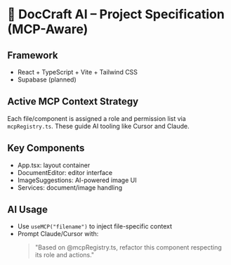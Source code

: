 
# 📘 DocCraft AI – Project Specification (MCP-Aware)

## Framework
- React + TypeScript + Vite + Tailwind CSS
- Supabase (planned)

## Active MCP Context Strategy
Each file/component is assigned a role and permission list via `mcpRegistry.ts`.
These guide AI tooling like Cursor and Claude.

## Key Components
- App.tsx: layout container
- DocumentEditor: editor interface
- ImageSuggestions: AI-powered image UI
- Services: document/image handling

## AI Usage
- Use `useMCP("filename")` to inject file-specific context
- Prompt Claude/Cursor with:
  > "Based on @mcpRegistry.ts, refactor this component respecting its role and actions."
